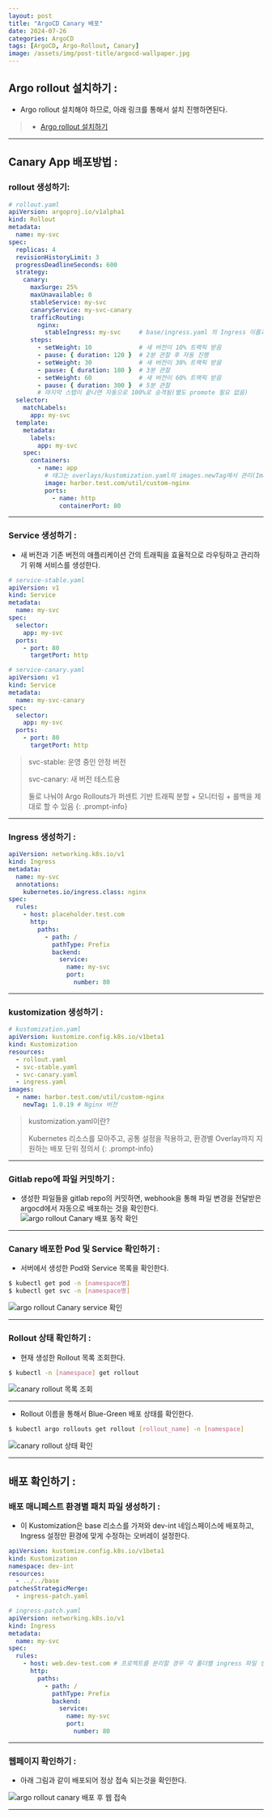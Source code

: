 ```yaml
---
layout: post
title: "ArgoCD Canary 배포"
date: 2024-07-26
categories: ArgoCD
tags: [ArgoCD, Argo-Rollout, Canary]
image: /assets/img/post-title/argocd-wallpaper.jpg
---
```


##  Argo rollout 설치하기 :
- Argo rollout 설치해야 하므로, 아래 링크를 통해서 설치 진행하면된다.
> * [Argo rollout 설치하기](https://hwangyoonjae.github.io/posts/ArgoCD-ArgoCD-Rollout/ "Argo rollout 설치하기")

* * *

## Canary App 배포방법 :
### rollout 생성하기:

```yaml
# rollout.yaml
apiVersion: argoproj.io/v1alpha1
kind: Rollout
metadata:
  name: my-svc
spec:
  replicas: 4
  revisionHistoryLimit: 3
  progressDeadlineSeconds: 600
  strategy:
    canary:
      maxSurge: 25%
      maxUnavailable: 0
      stableService: my-svc
      canaryService: my-svc-canary
      trafficRouting:
        nginx:
          stableIngress: my-svc     # base/ingress.yaml 의 Ingress 이름과 동일
      steps:
        - setWeight: 10             # 새 버전이 10% 트랙픽 받음
        - pause: { duration: 120 }  # 2분 관찰 후 자동 진행
        - setWeight: 30             # 새 버전이 30% 트랙픽 받음
        - pause: { duration: 180 }  # 3분 관찰
        - setWeight: 60             # 새 버전이 60% 트랙픽 받음
        - pause: { duration: 300 }  # 5분 관찰
        # 마지막 스텝이 끝나면 자동으로 100%로 승격됨(별도 promote 필요 없음)
  selector:
    matchLabels:
      app: my-svc
  template:
    metadata:
      labels:
        app: my-svc
    spec:
      containers:
        - name: app
          # 태그는 overlays/kustomization.yaml의 images.newTag에서 관리(Image Updater write-back)
          image: harbor.test.com/util/custom-nginx
          ports:
            - name: http
              containerPort: 80
```

* * *

### Service 생성하기 :
- 새 버전과 기존 버전의 애플리케이션 간의 트래픽을 효율적으로 라우팅하고 관리하기 위해 서비스를 생성한다.

```yaml
# service-stable.yaml
apiVersion: v1
kind: Service
metadata:
  name: my-svc
spec:
  selector:
    app: my-svc
  ports:
    - port: 80
      targetPort: http
```

```yaml
# service-canary.yaml
apiVersion: v1
kind: Service
metadata:
  name: my-svc-canary
spec:
  selector:
    app: my-svc
  ports:
    - port: 80
      targetPort: http
```

> svc-stable: 운영 중인 안정 버전
> 
> svc-canary: 새 버전 테스트용
> 
> 둘로 나눠야 Argo Rollouts가 퍼센트 기반 트래픽 분할 + 모니터링 + 롤백을 제대로 할 수 있음
{: .prompt-info}

* * *

### Ingress 생성하기 : 

```yaml
apiVersion: networking.k8s.io/v1
kind: Ingress
metadata:
  name: my-svc
  annotations:
    kubernetes.io/ingress.class: nginx
spec:
  rules:
    - host: placeholder.test.com
      http:
        paths:
          - path: /
            pathType: Prefix
            backend:
              service:
                name: my-svc
                port:
                  number: 80
```

* * *

### kustomization 생성하기 :

```yaml
# kustomization.yaml
apiVersion: kustomize.config.k8s.io/v1beta1
kind: Kustomization
resources:
  - rollout.yaml
  - svc-stable.yaml
  - svc-canary.yaml
  - ingress.yaml
images:
  - name: harbor.test.com/util/custom-nginx
    newTag: 1.0.19 # Nginx 버전
```

> kustomization.yaml이란?
> 
> Kubernetes 리소스를 모아주고, 공통 설정을 적용하고, 환경별 Overlay까지 지원하는 배포 단위 정의서
{: .prompt-info}

* * *

### Gitlab repo에 파일 커밋하기 :
- 생성한 파일들을 gitlab repo의 커밋하면, webhook을 통해 파일 변경을 전달받은 argocd에서 자동으로 배포하는 것을 확인한다.
![argo rollout Canary 배포 동작 확인](/assets/img/post/ArgoCD/argo%20rollout%20carany%20배포%20동작%20확인.png)

* * *

### Canary 배포한 Pod 및 Service 확인하기 :
- 서버에서 생성한 Pod와 Service 목록을 확인한다.

```bash
$ kubectl get pod -n [namespace명]
$ kubectl get svc -n [namespace명]
```
![argo rollout Canary service 확인](/assets/img/post/ArgoCD/argo%20rollout%20carany%20service%20확인.png)

* * *

### Rollout 상태 확인하기 :

- 현재 생성한 Rollout 목록 조회한다.

```bash
$ kubectl -n [namespace] get rollout
```

![canary rollout 목록 조회](/assets/img/post/ArgoCD/canary%20rollout%20목록%20조회.png)

* * *

- Rollout 이름을 통해서 Blue-Green 배포 상태를 확인한다.

```bash
$ kubectl argo rollouts get rollout [rollout_name] -n [namespace]
```

![canary rollout 상태 확인](/assets/img/post/ArgoCD/canary%20rollout%20상태%20확인.png)

* * *

## 배포 확인하기 :
### 배포 매니페스트 환경별 패치 파일 생성하기 :

- 이 Kustomization은 base 리소스를 가져와 dev-int 네임스페이스에 배포하고, Ingress 설정만 환경에 맞게 수정하는 오버레이 설정한다.

```yaml
apiVersion: kustomize.config.k8s.io/v1beta1
kind: Kustomization
namespace: dev-int
resources:
  - ../../base
patchesStrategicMerge:
  - ingress-patch.yaml
```

```yaml
# ingress-patch.yaml
apiVersion: networking.k8s.io/v1
kind: Ingress
metadata:
  name: my-svc
spec:
  rules:
    - host: web.dev-test.com # 프로젝트를 분리할 경우 각 폴더별 ingress 파일 생성하여 도메인 주소 변경 필요
      http:
        paths:
          - path: /
            pathType: Prefix
            backend:
              service:
                name: my-svc
                port:
                  number: 80
```

* * *

### 웹페이지 확인하기 :

- 아래 그림과 같이 배포되어 정상 접속 되는것을 확인한다.

![argo rollout canary 배포 후 웹 접속](/assets/img/post/ArgoCD/argo%20rollout%20canary%20배포%20후%20웹%20접속.png)

* * *